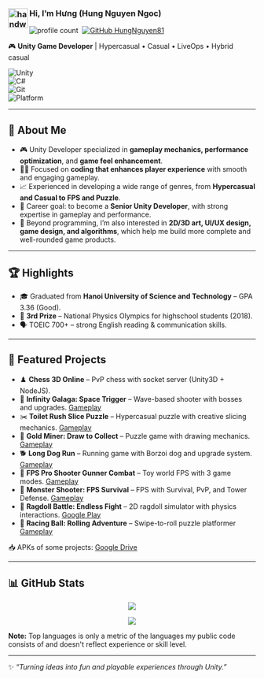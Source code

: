 
### <img alt="handwavegif" src="https://user-images.githubusercontent.com/39513876/112366216-8cfe7400-8cfe-11eb-8116-7d3dbae20e97.gif" width='40' align="left"/> Hi, I’m Hưng (Hung Nguyen Ngoc)
<!-- ![version :25.03.2021](https://img.shields.io/badge/version-25.03.2021-informational) &nbsp; -->
![profile count](https://komarev.com/ghpvc/?username=HungNguyen81&color=red)&nbsp;
[![GitHub HungNguyen81](https://img.shields.io/github/followers/HungNguyen81?label=follow&style=social)](https://github.com/HungNguyen81)&nbsp;
<!-- ![build: passing](https://img.shields.io/badge/build-passing-success) -->

🎮 **Unity Game Developer** | Hypercasual • Casual • LiveOps • Hybrid casual  

![Unity](https://img.shields.io/badge/Engine-Unity-000000?logo=unity&logoColor=white)  
![C#](https://img.shields.io/badge/Language-C%23-239120?logo=csharp&logoColor=white)  
![Git](https://img.shields.io/badge/Version%20Control-Git-F05032?logo=git&logoColor=white)  
![Platform](https://img.shields.io/badge/Platform-iOS%20%7C%20Android-lightgrey?logo=apple&logoColor=white&labelColor=black)

---

## 🚀 About Me
- 🎮 Unity Developer specialized in **gameplay mechanics, performance optimization**, and **game feel enhancement**.  
- 👨‍💻 Focused on **coding that enhances player experience** with smooth and engaging gameplay.  
- 📈 Experienced in developing a wide range of genres, from **Hypercasual and Casual to FPS and Puzzle**.  
- 🎯 Career goal: to become a **Senior Unity Developer**, with strong expertise in gameplay and performance.  
- 🌱 Beyond programming, I’m also interested in **2D/3D art, UI/UX design, game design, and algorithms**, which help me build more complete and well-rounded game products.  

---

## 🏆 Highlights
- 🎓 Graduated from **Hanoi University of Science and Technology** – GPA 3.36 (Good).  
- 🏅 **3rd Prize** – National Physics Olympics for highschool students (2018).  
- 🗣 TOEIC 700+ – strong English reading & communication skills.  

---

## 📂 Featured Projects
- ♟️ **Chess 3D Online** – PvP chess with socket server (Unity3D + NodeJS).  
- 🚀 **Infinity Galaga: Space Trigger** – Wave-based shooter with bosses and upgrades. [Gameplay](https://www.youtube.com/watch?v=iFNgpXe6MAk&t=338s)  
- ✂️ **Toilet Rush Slice Puzzle** – Hypercasual puzzle with creative slicing mechanics. [Gameplay](https://youtube.com/shorts/jo0h7fYe1Zw)  
- 💎 **Gold Miner: Draw to Collect** – Puzzle game with drawing mechanics. [Gameplay](https://youtube.com/shorts/KwCQsaCH5a8)  
- 🐕 **Long Dog Run** – Running game with Borzoi dog and upgrade system. [Gameplay](https://www.youtube.com/watch?v=TeH-65W_7Yk&t=14s)  
- 🔫 **FPS Pro Shooter Gunner Combat** – Toy world FPS with 3 game modes. [Gameplay](https://youtube.com/watch?v=uq4QlqLaGc4)  
- 👾 **Monster Shooter: FPS Survival** – FPS with Survival, PvP, and Tower Defense. [Gameplay](https://youtube.com/watch?v=qEhhDLGVtDg)  
- 🥊 **Ragdoll Battle: Endless Fight** – 2D ragdoll simulator with physics interactions. [Google Play](https://play.google.com/store/apps/details?id=com.ixl.hung.ragdoll) 
- 🔵 **Racing Ball: Rolling Adventure** – Swipe-to-roll puzzle platformer [Gameplay](https://www.youtube.com/watch?v=xrREUUE_5Ss)  

📥 APKs of some projects: [Google Drive](https://drive.google.com/drive/folders/1e99DdMVF0N1zrv63a00vRFOlzQbW8YP-)  

---

## 📊 GitHub Stats

<p align="center">
  <a href="https://github.com/NeiH4207">
    <img align="center" src="https://github-readme-stats.vercel.app/api/top-langs/?username=NeiH4207&layout=compact&theme=dracula" />
  </a>
</p>

<p align="center">
  <a href="https://github.com/NeiH4207">
    <img align="center" src="https://github-profile-trophy.vercel.app/?username=NeiH4207&row=1&no-bg=true" />
  </a>
</p>

<b>Note:</b> Top languages is only a metric of the languages my public code consists of and doesn't reflect experience or skill level.

---
✨ *“Turning ideas into fun and playable experiences through Unity.”*  
